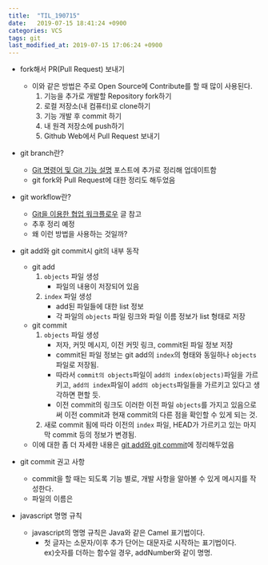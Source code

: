 ```yaml
---
title:  "TIL_190715"
date:   2019-07-15 18:41:24 +0900
categories: VCS
tags: git
last_modified_at: 2019-07-15 17:06:24 +0900
---
```


* fork해서 PR(Pull Request) 보내기  
  * 이와 같은 방법은 주로 Open Source에 Contribute를 할 때 많이 사용된다.  
    1. 기능을 추가로 개발할 Repository fork하기
    2. 로컬 저장소(내 컴퓨터)로 clone하기
    3. 기능 개발 후 commit 하기
    4. 내 원격 저장소에 push하기
    5. Github Web에서 Pull Request 보내기

* git branch란? 
  *  [Git 명령어 및 Git 기능 설명](https://2ssue.github.io/vcs/git-command/) 포스트에 추가로 정리해 업데이트함  
  * git fork와 Pull Request에 대한 정리도 해두었음

* git workflow란?  
  * [Git을 이용한 협업 워크플로우](https://lhy.kr/git-workflow) 글 참고  
  * 추후 정리 예정
  * 왜 이런 방법을 사용하는 것일까?   
  
* git add와 git commit시 git의 내부 동작  
  * git add
    1. `objects` 파일 생성
       * 파일의 내용이 저장되어 있음
    2. `index` 파일 생성
       * add된 파일들에 대한 list 정보
       * 각 파일의 `objects` 파일 링크와 파일 이름 정보가 list 형태로 저장
  * git commit 
    1. `objects` 파일 생성
       * 저자, 커밋 메시지, 이전 커밋 링크, commit된 파일 정보 저장
       * commit된 파일 정보는 git add의 `index`의 형태와 동일하나 `objects` 파일로 저장됨.
       * 따라서 `commit의 objects`파일이  `add의 index(objects)`파일을 가르키고, `add의 index`파일이 `add의 objects`파일들을 가르키고 있다고 생각하면 편할 듯.
       * 이전 commit의 링크도 이러한 이전 파일 `objects`를 가지고 있음으로써 이전 commit과 현재 commit의 다른 점을 확인할 수 있게 되는 것.
    2. 새로 commit 됨에 따라 이전의 `index` 파일, HEAD가 가르키고 있는 마지막 commit 등의 정보가 변경됨.
  * 이에 대한 좀 더 자세한 내용은 [git add와 git commit](https://2ssue.github.io/vcs/git-add_git-commit)에 정리해두었음

* git commit 권고 사항
  * commit을 할 때는 되도록 기능 별로, 개발 사항을 알아볼 수 있게 메시지를 작성한다.
  * 파일의 이름은 

* javascript 명명 규칙
  * javascript의 명명 규칙은 Java와 같은 Camel 표기법이다.  
     * 첫 글자는 소문자/이후 추가 단어는 대문자로 시작하는 표기법이다.  
     ex)숫자를 더하는 함수일 경우, addNumber와 같이 명명.  

